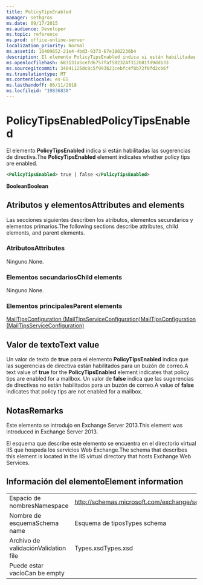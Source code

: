 ```yaml
---
title: PolicyTipsEnabled
manager: sethgros
ms.date: 09/17/2015
ms.audience: Developer
ms.topic: reference
ms.prod: office-online-server
localization_priority: Normal
ms.assetid: 16409652-21e4-4bd3-9373-67e1882236b4
description: El elemento PolicyTipsEnabled indica si están habilitadas las sugerencias de directiva.
ms.openlocfilehash: 683131a5cefd6757faf582324f312b01fd9ddb33
ms.sourcegitcommit: 34041125dc8c5f993b21cebfc4f8b72f0fd2cb6f
ms.translationtype: MT
ms.contentlocale: es-ES
ms.lasthandoff: 06/11/2018
ms.locfileid: "19836838"
---
```

# <a name="policytipsenabled"></a><span data-ttu-id="b702e-103">PolicyTipsEnabled</span><span class="sxs-lookup"><span data-stu-id="b702e-103">PolicyTipsEnabled</span></span>

<span data-ttu-id="b702e-104">El elemento **PolicyTipsEnabled** indica si están habilitadas las sugerencias de directiva.</span><span class="sxs-lookup"><span data-stu-id="b702e-104">The **PolicyTipsEnabled** element indicates whether policy tips are enabled.</span></span> 
  
```XML
<PolicyTipsEnabled> true | false </PolicyTipsEnabled>
```

 <span data-ttu-id="b702e-105">**Boolean**</span><span class="sxs-lookup"><span data-stu-id="b702e-105">**Boolean**</span></span>
## <a name="attributes-and-elements"></a><span data-ttu-id="b702e-106">Atributos y elementos</span><span class="sxs-lookup"><span data-stu-id="b702e-106">Attributes and elements</span></span>

<span data-ttu-id="b702e-107">Las secciones siguientes describen los atributos, elementos secundarios y elementos primarios.</span><span class="sxs-lookup"><span data-stu-id="b702e-107">The following sections describe attributes, child elements, and parent elements.</span></span>
  
### <a name="attributes"></a><span data-ttu-id="b702e-108">Atributos</span><span class="sxs-lookup"><span data-stu-id="b702e-108">Attributes</span></span>

<span data-ttu-id="b702e-109">Ninguno.</span><span class="sxs-lookup"><span data-stu-id="b702e-109">None.</span></span>
  
### <a name="child-elements"></a><span data-ttu-id="b702e-110">Elementos secundarios</span><span class="sxs-lookup"><span data-stu-id="b702e-110">Child elements</span></span>

<span data-ttu-id="b702e-111">Ninguno.</span><span class="sxs-lookup"><span data-stu-id="b702e-111">None.</span></span>
  
### <a name="parent-elements"></a><span data-ttu-id="b702e-112">Elementos principales</span><span class="sxs-lookup"><span data-stu-id="b702e-112">Parent elements</span></span>

[<span data-ttu-id="b702e-113">MailTipsConfiguration (MailTipsServiceConfiguration)</span><span class="sxs-lookup"><span data-stu-id="b702e-113">MailTipsConfiguration (MailTipsServiceConfiguration)</span></span>](mailtipsconfiguration-mailtipsserviceconfiguration.md)
  
## <a name="text-value"></a><span data-ttu-id="b702e-114">Valor de texto</span><span class="sxs-lookup"><span data-stu-id="b702e-114">Text value</span></span>

<span data-ttu-id="b702e-115">Un valor de texto de **true** para el elemento **PolicyTipsEnabled** indica que las sugerencias de directiva están habilitados para un buzón de correo.</span><span class="sxs-lookup"><span data-stu-id="b702e-115">A text value of **true** for the **PolicyTipsEnabled** element indicates that policy tips are enabled for a mailbox.</span></span> <span data-ttu-id="b702e-116">Un valor de **false** indica que las sugerencias de directivas no están habilitados para un buzón de correo.</span><span class="sxs-lookup"><span data-stu-id="b702e-116">A value of **false** indicates that policy tips are not enabled for a mailbox.</span></span> 
  
## <a name="remarks"></a><span data-ttu-id="b702e-117">Notas</span><span class="sxs-lookup"><span data-stu-id="b702e-117">Remarks</span></span>

<span data-ttu-id="b702e-118">Este elemento se introdujo en Exchange Server 2013.</span><span class="sxs-lookup"><span data-stu-id="b702e-118">This element was introduced in Exchange Server 2013.</span></span>
  
<span data-ttu-id="b702e-119">El esquema que describe este elemento se encuentra en el directorio virtual IIS que hospeda los servicios Web Exchange.</span><span class="sxs-lookup"><span data-stu-id="b702e-119">The schema that describes this element is located in the IIS virtual directory that hosts Exchange Web Services.</span></span>
  
## <a name="element-information"></a><span data-ttu-id="b702e-120">Información del elemento</span><span class="sxs-lookup"><span data-stu-id="b702e-120">Element information</span></span>

|||
|:-----|:-----|
|<span data-ttu-id="b702e-121">Espacio de nombres</span><span class="sxs-lookup"><span data-stu-id="b702e-121">Namespace</span></span>  <br/> |http://schemas.microsoft.com/exchange/services/2006/types  <br/> |
|<span data-ttu-id="b702e-122">Nombre de esquema</span><span class="sxs-lookup"><span data-stu-id="b702e-122">Schema name</span></span>  <br/> |<span data-ttu-id="b702e-123">Esquema de tipos</span><span class="sxs-lookup"><span data-stu-id="b702e-123">Types schema</span></span>  <br/> |
|<span data-ttu-id="b702e-124">Archivo de validación</span><span class="sxs-lookup"><span data-stu-id="b702e-124">Validation file</span></span>  <br/> |<span data-ttu-id="b702e-125">Types.xsd</span><span class="sxs-lookup"><span data-stu-id="b702e-125">Types.xsd</span></span>  <br/> |
|<span data-ttu-id="b702e-126">Puede estar vacío</span><span class="sxs-lookup"><span data-stu-id="b702e-126">Can be empty</span></span>  <br/> ||
   

